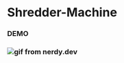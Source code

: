 # Shredder-Machine

### DEMO
### ![gif from nerdy.dev](https://github.com/DeepranjanG/DeepranjanG/blob/main/Shredder-Machine.gif?raw=true)
